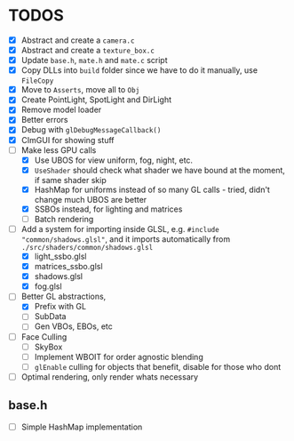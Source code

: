 # TODOS
- [x] Abstract and create a `camera.c`
- [x] Abstract and create a `texture_box.c`
- [x] Update `base.h`, `mate.h` and `mate.c` script
- [x] Copy DLLs into `build` folder since we have to do it manually, use `FileCopy`
- [x] Move to `Asserts`, move all to `Obj` 
- [x] Create PointLight, SpotLight and DirLight
- [x] Remove model loader
- [x] Better errors
- [x] Debug with `glDebugMessageCallback()`
- [x] CImGUI for showing stuff
- [ ] Make less GPU calls
    - [x] Use UBOS for view uniform, fog, night, etc.
    - [x] `UseShader` should check what shader we have bound at the moment, if same shader skip
    - [x] HashMap for uniforms instead of so many GL calls - tried, didn't change much UBOS are better
    - [x] SSBOs instead, for lighting and matrices
    - [ ] Batch rendering
- [ ] Add a system for importing inside GLSL, e.g. `#include "common/shadows.glsl"`, and it imports automatically from `./src/shaders/common/shadows.glsl`
    - [x] light_ssbo.glsl
    - [x] matrices_ssbo.glsl
    - [x] shadows.glsl
    - [x] fog.glsl
- [ ] Better GL abstractions, 
    - [x] Prefix with GL
    - [ ] SubData
    - [ ] Gen VBOs, EBOs, etc
- [ ] Face Culling
    - [ ] SkyBox 
    - [ ] Implement WBOIT for order agnostic blending
    - [ ] `glEnable` culling for objects that benefit, disable for those who dont
- [ ] Optimal rendering, only render whats necessary

## base.h
- [ ] Simple HashMap implementation
